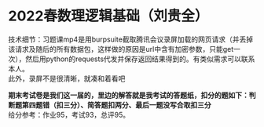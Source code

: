 # 2022春数理逻辑基础（刘贵全）
技术细节：习题课mp4是用burpsuite截取腾讯会议录屏加载的网页请求（并丢掉该请求及随后的所有数据包，这样做的原因是url中含有加密参数，只能get一次），然后用python的requests代发并保存返回结果得到的。有类似需求可以联系本人。  
此外，录屏不是很清晰，就凑和着看吧

**期末考试卷是我们这一届的，里边的解答就是我考试的答题纸，扣分的题如下：判断题第四题错（扣三分）、简答题扣两分、最后一题没写合取扣三分**  
给分参考：作业95，考试93，总评95。

